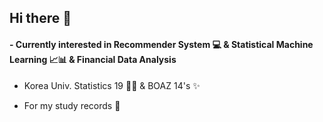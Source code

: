 ## Hi there 👋
#### - Currently interested in **Recommender System** 💻  & **Statistical Machine Learning** 📈📊 & Financial Data Analysis

- Korea Univ. Statistics 19 👩🏻 & BOAZ 14's ✨

- For my study records 🥰


<!--
**daeunni/daeunni** is a ✨ _special_ ✨ repository because its `README.md` (this file) appears on your GitHub profile.

Here are some ideas to get you started:

- 🔭 I’m currently working on ...
- 🌱 I’m currently learning ...
- 👯 I’m looking to collaborate on ...
- 🤔 I’m looking for help with ...
- 💬 Ask me about ...
- 📫 How to reach me: ...
- 😄 Pronouns: ...
- ⚡ Fun fact: ...
-->
